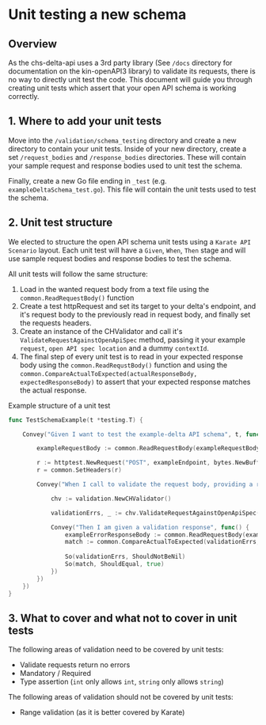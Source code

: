# Unit testing a new schema

## Overview
As the chs-delta-api uses a 3rd party library (See `/docs` directory for documentation on the kin-openAPI3 library) to 
validate its requests, there is no way to directly unit test the code. This document will guide you through creating 
unit tests which assert that your open API schema is working correctly.

## 1. Where to add your unit tests
Move into the `/validation/schema_testing` directory and create a new directory to contain your unit tests. Inside of your
new directory, create a set `/request_bodies` and `/response_bodies` directories. These will contain your sample request 
and response bodies used to unit test the schema.

Finally, create a new Go file ending in `_test` (e.g. `exampleDeltaSchema_test.go`). This file will contain the unit 
tests used to test the schema.

## 2. Unit test structure
We elected to structure the open API schema unit tests using a `Karate API Scenario` layout. Each unit test will have a 
`Given`, `When`, `Then` stage and will use sample request bodies and response bodies to test the schema.

All unit tests will follow the same structure:

1. Load in the wanted request body from a text file using the `common.ReadRequestBody()` function
2. Create a test httpRequest and set its target to your delta's endpoint, and it's request body to the previously read in
request body, and finally set the requests headers.
3. Create an instance of the CHValidator and call it's `ValidateRequestAgainstOpenApiSpec` method, passing it your example
`request`, `open API spec location` and a dummy `contextId`.
4. The final step of every unit test is to read in your expected response body using the `common.ReadRequstBody()` function
and using the `common.CompareActualToExpected(actualResponseBody, expectedResponseBody)` to assert that your expected response
matches the actual response.

Example structure of a unit test
```go
func TestSchemaExample(t *testing.T) {

	Convey("Given I want to test the example-delta API schema", t, func() {

		exampleRequestBody := common.ReadRequestBody(exampleRequestBodyLocation)

		r := httptest.NewRequest("POST", exampleEndpoint, bytes.NewBuffer(exampleRequestBody))
		r = common.SetHeaders(r)

		Convey("When I call to validate the request body, providing a request", func() {

			chv := validation.NewCHValidator()

			validationErrs, _ := chv.ValidateRequestAgainstOpenApiSpec(r, apiSpecLocation, contextId)

			Convey("Then I am given a validation response", func() {
				exampleErrorResponseBody := common.ReadRequestBody(exampleErrorResponseBodyLocation)
				match := common.CompareActualToExpected(validationErrs, exampleErrorResponseBody)
                
				So(validationErrs, ShouldNotBeNil)
				So(match, ShouldEqual, true)
			})
		})
	})
}
```

## 3. What to cover and what not to cover in unit tests
The following areas of validation need to be covered by unit tests:

- Validate requests return no errors
- Mandatory / Required
- Type assertion (`int` only allows `int`, `string` only allows `string`)

The following areas of validation should not be covered by unit tests:

- Range validation (as it is better covered by Karate)